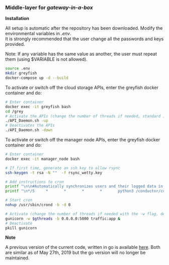 ### Middle-layer for *gateway-in-a-box*


**Installation**  

All setup is automatic after the repository has been downloaded. Modify the environmental variables in *.env*.  
It is strongly recommended that the user change all the passwords and keys provided.

Note: If any variable has the same value as another, the user must repeat them (using $VARIABLE is not allowed).



```bash
source .env
mkdir greyfish
docker-compose up -d --build
```

To activate or switch off the cloud storage APIs, enter the greyfish docker container and do:  

```bash
# Enter container
docker exec -it greyfish bash
cd /grey
# Activate the APIs (change the number of threads if needed, standard is 4)
./API_Daemon.sh -up
# Deactivates the APIs
./API_Daemon.sh -down
```


To activate or switch off the manager node APIs, enter the greyfish docker container and do:  

```bash
# Enter container
docker exec -it manager_node bash

# If first time, generate an ssh key to allow rsync
ssh-keygen -t rsa -N ""  -f rsync_wetty.key

# Add instructions to cron
printf "\n\n#Automatically synchronizes users and their logged data in the VM very 5 min\n" >> /var/spool/cron/crontabs/root
printf "\n*/5     *       *       *       *       python3 /conductor/connected_users.py | /conductor/synchronizer.sh\n" >> /var/spool/cron/crontabs/root

# Start cron
nohup /usr/sbin/crond -b -d 0

# Activate (change the number of threads if needed with the -w flag, defined in .env)
gunicorn -w $gthreads -b 0.0.0.0:5000 traffic:app &
# Deactivate
pkill gunicorn
```

**Note**

A previous version of the current code, written in go is available [here](./manager_node/gocode). Both are similar as of May 27th, 2019 but the go version will no longer be maintained.

